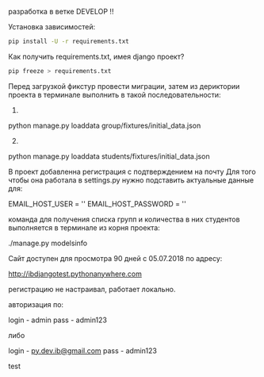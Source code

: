 разработка в ветке DEVELOP !!

Установка зависимостей:
```bash
pip install -U -r requirements.txt
```

Как получить requirements.txt, имея django проект?
```bash
pip freeze > requirements.txt
```

Перед загрузкой фикстур провести миграции, затем из дериктории проекта в терминале выполнить в такой последовательности:

1.

python manage.py loaddata group/fixtures/initial_data.json

2.

python manage.py loaddata students/fixtures/initial_data.json


В проект добавленна регистрация с подтверждением на почту
Для того чтобы она работала в settings.py нужно подставить актуальные данные для:

EMAIL_HOST_USER = ''
EMAIL_HOST_PASSWORD = ''



команда для получения списка групп и количества в них студентов выполняется в терминале из корня проекта:

./manage.py modelsinfo

Сайт доступен для просмотра 90 дней с 05.07.2018 по адресу:

http://ibdjangotest.pythonanywhere.com

регистрацию не настраивал, работает локально.

авторизация по:

login - admin
pass  - admin123

либо

login - py.dev.ib@gmail.com
pass  - admin123


test